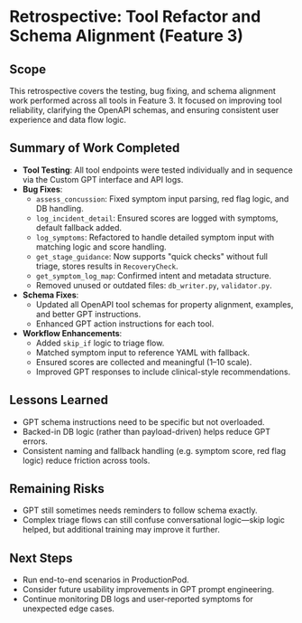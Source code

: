 # Retrospective: Tool Refactor and Schema Alignment (Feature 3)

## Scope
This retrospective covers the testing, bug fixing, and schema alignment work performed across all tools in Feature 3. It focused on improving tool reliability, clarifying the OpenAPI schemas, and ensuring consistent user experience and data flow logic.

## Summary of Work Completed
- **Tool Testing**: All tool endpoints were tested individually and in sequence via the Custom GPT interface and API logs.
- **Bug Fixes**:
  - `assess_concussion`: Fixed symptom input parsing, red flag logic, and DB handling.
  - `log_incident_detail`: Ensured scores are logged with symptoms, default fallback added.
  - `log_symptoms`: Refactored to handle detailed symptom input with matching logic and score handling.
  - `get_stage_guidance`: Now supports "quick checks" without full triage, stores results in `RecoveryCheck`.
  - `get_symptom_log_map`: Confirmed intent and metadata structure.
  - Removed unused or outdated files: `db_writer.py`, `validator.py`.
- **Schema Fixes**:
  - Updated all OpenAPI tool schemas for property alignment, examples, and better GPT instructions.
  - Enhanced GPT action instructions for each tool.
- **Workflow Enhancements**:
  - Added `skip_if` logic to triage flow.
  - Matched symptom input to reference YAML with fallback.
  - Ensured scores are collected and meaningful (1–10 scale).
  - Improved GPT responses to include clinical-style recommendations.

## Lessons Learned
- GPT schema instructions need to be specific but not overloaded.
- Backed-in DB logic (rather than payload-driven) helps reduce GPT errors.
- Consistent naming and fallback handling (e.g. symptom score, red flag logic) reduce friction across tools.

## Remaining Risks
- GPT still sometimes needs reminders to follow schema exactly.
- Complex triage flows can still confuse conversational logic—skip logic helped, but additional training may improve it further.

## Next Steps
- Run end-to-end scenarios in ProductionPod.
- Consider future usability improvements in GPT prompt engineering.
- Continue monitoring DB logs and user-reported symptoms for unexpected edge cases.
